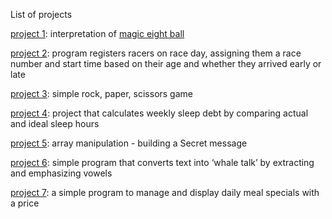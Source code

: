 List of projects

[project 1](https://github.com/vozikkks/js-learning-projects/blob/main/eight-ball-project.js): interpretation of [magic eight ball](https://en.wikipedia.org/wiki/Magic_8_Ball)

[project 2](https://github.com/vozikkks/js-learning-projects/blob/main/race-day.js): program registers racers on race day, assigning them a race number and start time based on their age and whether they arrived early or late

[project 3](https://github.com/vozikkks/js-learning-projects/blob/main/rock-paper-scissors.js): simple rock, paper, scissors game

[project 4](): project that calculates weekly sleep debt by comparing actual and ideal sleep hours

[project 5](): array manipulation - building a Secret message

[project 6](): simple program that converts text into ‘whale talk’ by extracting and emphasizing vowels

[project 7](): a simple program to manage and display daily meal specials with a price